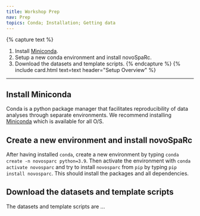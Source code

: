```yaml
---
title: Workshop Prep
nav: Prep
topics: Conda; Installation; Getting data 
---
```


{% capture text %}
1. Install [Miniconda](https://github.com).
2. Setup a new conda environment and install novoSpaRc.
3. Download the datasets and template scripts.
{% endcapture %}
{% include card.html text=text header="Setup Overview" %}

-------------

## Install Miniconda

Conda is a python package manager that facilitates reproducibility of data analyses through separate environments. We recommend installing [Miniconda](https://docs.conda.io/en/latest/miniconda.html) which is available for all O/S.

## Create a new environment and install novoSpaRc

After having installed `conda`, create a new environment by typing `conda create -n novosparc python=3.9`. Then activate the environment with `conda activate novosparc` and try to install `novosparc` from `pip` by typing `pip install novosparc`. This should install the packages and all dependencies.

## Download the datasets and template scripts

The datasets and template scripts are ...